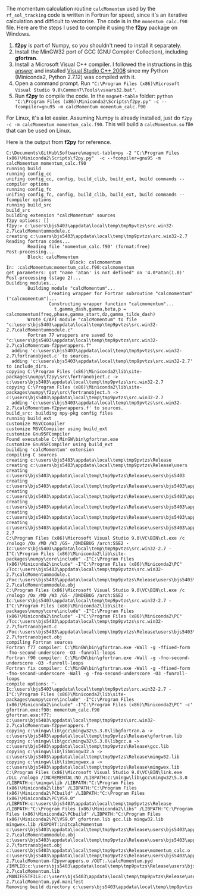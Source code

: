 The momentum calculation routine `calcMomentum` used by the `rf_sol_tracking` code is written in Fortran for speed, since it's an iterative calculation and difficult to vectorise. The code is in the `momentum_calc.f90` file. Here are the steps I used to compile it using the **f2py** package on Windows.

1. **f2py** is part of Numpy, so you shouldn't need to install it separately.
2. Install the MinGW32 port of GCC (GNU Compiler Collection), including **gfortran**.
3. Install a Microsoft Visual C++ compiler. I followed the instructions in [this answer](https://stackoverflow.com/questions/2817869/error-unable-to-find-vcvarsall-bat?noredirect=1&lq=1#18045219) and installed [Visual Studio C++ 2008](http://download.microsoft.com/download/A/5/4/A54BADB6-9C3F-478D-8657-93B3FC9FE62D/vcsetup.exe) since my Python (Miniconda2, Python 2.7.12) was compiled with it.
4. Open a command prompt. Run `"C:\Program Files (x86)\Microsoft Visual Studio 9.0\Common7\Tools\vsvars32.bat"`.
5. Run **f2py** to compile the code. In the `magnet-table` folder: `python "C:\Program Files (x86)\Miniconda2\Scripts\f2py.py" -c --fcompiler=gnu95 -m calcMomentum momentum_calc.f90`

For Linux, it's a lot easier. Assuming Numpy is already installed, just do `f2py -c -m calcMomentum momentum_calc.f90`. This will build a `calcMomentum.so` file that can be used on Linux.

Here is the output from **f2py** for reference.

```dos
C:\Documents\GitHub\Software\magnet-table>py -2 "C:\Program Files (x86)\Miniconda2\Scripts\f2py.py"  -c --fcompiler=gnu95 -m calcMomentum momentum_calc.f90
running build
running config_cc
unifing config_cc, config, build_clib, build_ext, build commands --compiler options
running config_fc
unifing config_fc, config, build_clib, build_ext, build commands --fcompiler options
running build_src
build_src
building extension "calcMomentum" sources
f2py options: []
f2py:> c:\users\bjs5403\appdata\local\temp\tmp9pvtzs\src.win32-2.7\calcMomentummodule.c
creating c:\users\bjs5403\appdata\local\temp\tmp9pvtzs\src.win32-2.7
Reading fortran codes...
        Reading file 'momentum_calc.f90' (format:free)
Post-processing...
        Block: calcMomentum
                        Block: calcmomentum
In: :calcMomentum:momentum_calc.f90:calcmomentum
get_parameters: got "name 'atan' is not defined" on '4.0*atan(1.0)'
Post-processing (stage 2)...
Building modules...
        Building module "calcMomentum"...
                Creating wrapper for Fortran subroutine "calcmomentum"("calcmomentum")...
                Constructing wrapper function "calcmomentum"...
                  t,gamma_dash,gamma,beta,p = calcmomentum(freq,phase,gamma_start,dz,gamma_tilde_dash)
        Wrote C/API module "calcMomentum" to file "c:\users\bjs5403\appdata\local\temp\tmp9pvtzs\src.win32-2.7\calcMomentummodule.c"
        Fortran 77 wrappers are saved to "c:\users\bjs5403\appdata\local\temp\tmp9pvtzs\src.win32-2.7\calcMomentum-f2pywrappers.f"
  adding 'c:\users\bjs5403\appdata\local\temp\tmp9pvtzs\src.win32-2.7\fortranobject.c' to sources.
  adding 'c:\users\bjs5403\appdata\local\temp\tmp9pvtzs\src.win32-2.7' to include_dirs.
copying C:\Program Files (x86)\Miniconda2\lib\site-packages\numpy\f2py\src\fortranobject.c -> c:\users\bjs5403\appdata\local\temp\tmp9pvtzs\src.win32-2.7
copying C:\Program Files (x86)\Miniconda2\lib\site-packages\numpy\f2py\src\fortranobject.h -> c:\users\bjs5403\appdata\local\temp\tmp9pvtzs\src.win32-2.7
  adding 'c:\users\bjs5403\appdata\local\temp\tmp9pvtzs\src.win32-2.7\calcMomentum-f2pywrappers.f' to sources.
build_src: building npy-pkg config files
running build_ext
customize MSVCCompiler
customize MSVCCompiler using build_ext
customize Gnu95FCompiler
Found executable C:\MinGW\bin\gfortran.exe
customize Gnu95FCompiler using build_ext
building 'calcMomentum' extension
compiling C sources
creating c:\users\bjs5403\appdata\local\temp\tmp9pvtzs\Release
creating c:\users\bjs5403\appdata\local\temp\tmp9pvtzs\Release\users
creating c:\users\bjs5403\appdata\local\temp\tmp9pvtzs\Release\users\bjs5403
creating c:\users\bjs5403\appdata\local\temp\tmp9pvtzs\Release\users\bjs5403\appdata
creating c:\users\bjs5403\appdata\local\temp\tmp9pvtzs\Release\users\bjs5403\appdata\local
creating c:\users\bjs5403\appdata\local\temp\tmp9pvtzs\Release\users\bjs5403\appdata\local\temp
creating c:\users\bjs5403\appdata\local\temp\tmp9pvtzs\Release\users\bjs5403\appdata\local\temp\tmp9pvtzs
creating c:\users\bjs5403\appdata\local\temp\tmp9pvtzs\Release\users\bjs5403\appdata\local\temp\tmp9pvtzs\src.win32-2.7
C:\Program Files (x86)\Microsoft Visual Studio 9.0\VC\BIN\cl.exe /c /nologo /Ox /MD /W3 /GS- /DNDEBUG /arch:SSE2 -Ic:\users\bjs5403\appdata\local\temp\tmp9pvtzs\src.win32-2.7 -I"C:\Program Files (x86)\Miniconda2\lib\site-packages\numpy\core\include" -I"C:\Program Files (x86)\Miniconda2\include" -I"C:\Program Files (x86)\Miniconda2\PC" /Tcc:\users\bjs5403\appdata\local\temp\tmp9pvtzs\src.win32-2.7\calcMomentummodule.c /Foc:\users\bjs5403\appdata\local\temp\tmp9pvtzs\Release\users\bjs5403\appdata\local\temp\tmp9pvtzs\src.win32-2.7\calcMomentummodule.obj
C:\Program Files (x86)\Microsoft Visual Studio 9.0\VC\BIN\cl.exe /c /nologo /Ox /MD /W3 /GS- /DNDEBUG /arch:SSE2 -Ic:\users\bjs5403\appdata\local\temp\tmp9pvtzs\src.win32-2.7 -I"C:\Program Files (x86)\Miniconda2\lib\site-packages\numpy\core\include" -I"C:\Program Files (x86)\Miniconda2\include" -I"C:\Program Files (x86)\Miniconda2\PC" /Tcc:\users\bjs5403\appdata\local\temp\tmp9pvtzs\src.win32-2.7\fortranobject.c /Foc:\users\bjs5403\appdata\local\temp\tmp9pvtzs\Release\users\bjs5403\appdata\local\temp\tmp9pvtzs\src.win32-2.7\fortranobject.obj
compiling Fortran sources
Fortran f77 compiler: C:\MinGW\bin\gfortran.exe -Wall -g -ffixed-form -fno-second-underscore -O3 -funroll-loops
Fortran f90 compiler: C:\MinGW\bin\gfortran.exe -Wall -g -fno-second-underscore -O3 -funroll-loops
Fortran fix compiler: C:\MinGW\bin\gfortran.exe -Wall -g -ffixed-form -fno-second-underscore -Wall -g -fno-second-underscore -O3 -funroll-loops
compile options: '-Ic:\users\bjs5403\appdata\local\temp\tmp9pvtzs\src.win32-2.7 -I"C:\Program Files (x86)\Miniconda2\lib\site-packages\numpy\core\include" -I"C:\Program Files (x86)\Miniconda2\include" -I"C:\Program Files (x86)\Miniconda2\PC" -c'
gfortran.exe:f90: momentum_calc.f90
gfortran.exe:f77: c:\users\bjs5403\appdata\local\temp\tmp9pvtzs\src.win32-2.7\calcMomentum-f2pywrappers.f
copying c:\mingw\lib\gcc\mingw32\5.3.0\libgfortran.a -> c:\users\bjs5403\appdata\local\temp\tmp9pvtzs\Release\gfortran.lib
copying c:\mingw\lib\gcc\mingw32\5.3.0\libgcc.a -> c:\users\bjs5403\appdata\local\temp\tmp9pvtzs\Release\gcc.lib
copying c:\mingw\lib\libmingw32.a -> c:\users\bjs5403\appdata\local\temp\tmp9pvtzs\Release\mingw32.lib
copying c:\mingw\lib\libmingwex.a -> c:\users\bjs5403\appdata\local\temp\tmp9pvtzs\Release\mingwex.lib
C:\Program Files (x86)\Microsoft Visual Studio 9.0\VC\BIN\link.exe /DLL /nologo /INCREMENTAL:NO /LIBPATH:c:\mingw\lib\gcc\mingw32\5.3.0 /LIBPATH:c:\mingw\lib /LIBPATH:"C:\Program Files (x86)\Miniconda2\libs" /LIBPATH:"C:\Program Files (x86)\Miniconda2\PCbuild" /LIBPATH:"C:\Program Files (x86)\Miniconda2\PC\VS9.0" /LIBPATH:c:\users\bjs5403\appdata\local\temp\tmp9pvtzs\Release /LIBPATH:"C:\Program Files (x86)\Miniconda2\libs" /LIBPATH:"C:\Program Files (x86)\Miniconda2\PCbuild" /LIBPATH:"C:\Program Files (x86)\Miniconda2\PC\VS9.0" gfortran.lib gcc.lib mingw32.lib mingwex.lib /EXPORT:initcalcMomentum c:\users\bjs5403\appdata\local\temp\tmp9pvtzs\Release\users\bjs5403\appdata\local\temp\tmp9pvtzs\src.win32-2.7\calcMomentummodule.obj c:\users\bjs5403\appdata\local\temp\tmp9pvtzs\Release\users\bjs5403\appdata\local\temp\tmp9pvtzs\src.win32-2.7\fortranobject.obj c:\users\bjs5403\appdata\local\temp\tmp9pvtzs\Release\momentum_calc.o c:\users\bjs5403\appdata\local\temp\tmp9pvtzs\Release\users\bjs5403\appdata\local\temp\tmp9pvtzs\src.win32-2.7\calcMomentum-f2pywrappers.o /OUT:.\calcMomentum.pyd  /IMPLIB:c:\users\bjs5403\appdata\local\temp\tmp9pvtzs\Release\users\bjs5403\appdata\local\temp\tmp9pvtzs\src.win32-2.7\calcMomentum.lib /MANIFESTFILE:c:\users\bjs5403\appdata\local\temp\tmp9pvtzs\Release\users\bjs5403\appdata\local\temp\tmp9pvtzs\src.win32-2.7\calcMomentum.pyd.manifest
Removing build directory c:\users\bjs5403\appdata\local\temp\tmp9pvtzs
```
